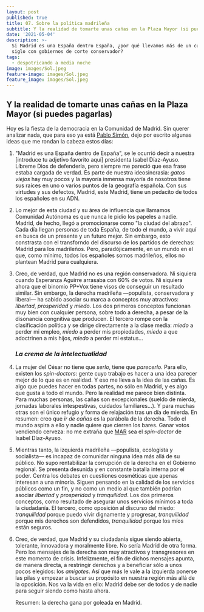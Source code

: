 ```yaml
---
layout: post
published: true
title: 07. Sobre la política madrileña
subtitle: Y la realidad de tomarte unas cañas en la Plaza Mayor (si puedes pagarlas)
date: '2021-05-04'
description: >-
  Si Madrid es una España dentro España, ¿por qué llevamos más de un cuarto de
  siglo con gobiernos de corte conservador?
tags:
  - despotricando a media noche
image: images/Sol.jpeg
feature-image: images/Sol.jpeg
feature_image: images/Sol.jpeg
---
```

## Y la realidad de tomarte unas cañas en la Plaza Mayor (si puedes pagarlas)

Hoy es la fiesta de la democracia en la Comunidad de Madrid. Sin querer analizar nada, que para eso ya está [Pablo Simón](https://twitter.com/kanciller?s=20), dejo por escrito algunas ideas que me rondan la cabeza estos días:

1. "Madrid es una España dentro de España", se le ocurrió decir a nuestra \[introduce tu adjetivo favorito aquí\] presidenta Isabel Díaz-Ayuso. Líbreme Dios de defenderla, pero siempre me pareció que esa frase estaba cargada de verdad. Es parte de nuestra ideosincrasia: *gatos viejos* hay muy pocos y la mayoría inmensa mayoría de nosotros tiene sus raíces en uno o varios puntos de la geografía española. Con sus virtudes y sus defectos, Madrid, este Madrid, tiene un pedacito de todos los españoles en su ADN.

2. Lo mejor de esta ciudad y su área de influencia que llamamos Comunidad Autónoma es que nunca le pidio los papeles a nadie. Madrid, de hecho, llegó a promocionarse como "la ciudad del abrazo". Cada día llegan personas de toda España, de todo el mundo, a vivir aquí en busca de un presente y un futuro mejor. Sin embargo, esto constrasta con el transforndo del discurso de los partidos de derechas: Madrid para los madrileños. Pero, paradójicamente, en un mundo en el que, como mínimo, todos los españoles somos madrileños, ellos no plantean Madrid para cualquiera.
   
   <!--more-->    
   
3. Creo, de verdad, que Madrid no es una región conservadora. Ni siquiera cuando Esperanza Aguirre arrasaba con 60% de votos. Ni siquiera ahora que el binomio PP+Vox tiene visos de conseguir un resultado similar. Sin embargo, la derecha madrileña —populista, conservadora y liberal— ha sabido asociar su marca a conceptos muy atractivos: *libertad*, *prosperidad* y *miedo*. Los dos primeros conceptos funcionan muy bien con cualquier persona, sobre todo a derecha, a pesar de la disonancia congnitiva que producen. El tercero rompe con la clasificación política y se dirige directamente a la clase media: *miedo* a perder mi empleo, *miedo* a perder mis propiedades, *miedo* a que adoctrinen a mis hijos, *miedo* a perder mi estatus...
   
   ### _La crema de la intelectualidad_    
   
4. La mujer del César no tiene que *serlo*, tiene que *parecerlo*. Para ello, existen los *spin-doctors*: gente cuyo trabajo es hacer a una idea parecer mejor de lo que es en realidad. Y eso me lleva a la idea de las cañas. Es algo que puedes hacer en todas partes, no sólo en Madrid, y es algo que gusta a todo el mundo. Pero la realidad me parece bien distinta. Para muchas personas, las cañas son excepcionales (sueldo de mierda, jornadas laborales intespestivas, cuidados familiares...). Y para muchas otras son el único refugio y forma de relajación tras un día de mierda. En resumen: creo que *ir de cañas* es la parábola de la derecha. Todo el mundo aspira a ello y nadie quiere que cierren los bares. Ganar votos vendiendo cerveza: no me extraña que [MAR](elplural.com/politica/los-genoveses/miguel-angel-rodriguez-el-portavoz-aznarista-reincidente_209802102) sea el *spin-doctor* de Isabel Díaz-Ayuso.

5. Mientras tanto, la izquierda madrileña —populista, ecologista y socialista— es incapaz de comunidar ninguna idea más allá de su público. No supo rentabilizar la corrupción de la derecha en el Gobierno regional. Se presenta desunida y en constante batalla interna por el poder. Centra los debates en cuestiones cosméticas que apenas interesan a una minoría. Siguen pensando en la calidad de los servicios públicos como un fin, y no como un medio al que también podrían asociar *libertad* y *prosperidad* y *tranquilidad*. Los dos primeros conceptos, como resultado de asegurar unos servicios mínimos a toda la ciudadanía. El tercero, como oposición al discurso del miedo: *tranquilidad* porque puedo vivir dignamente y progresar, *tranquilidad* porque mis derechos son defendidos, *tranquilidad* porque los míos están seguros.

6. Creo, de verdad, que Madrid y su ciudadanía sigue siendo abierta, tolerante, innovadora y moralmente libre. No sería Madrid de otra forma. Pero los mensajes de la derecha son muy atractivos y transgresores en este momento de crisis. Infelizmente, el fin de dichos mensajes apunta, de manera directa, a restringir derechos y a beneficiar sólo a unos pocos elegidos: los *amigotes*. Así que más le vale a la izquierda ponerse las pilas y empezar a buscar su propósito en nuestra región más allá de la oposición. Nos va la vida en ello: Madrid debe ser de todos y de nadie para seguir siendo como hasta ahora.

   Resumen: la derecha gana por goleada en Madrid.
